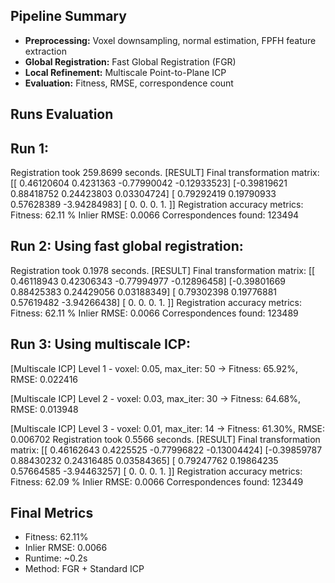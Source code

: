 ## Pipeline Summary
- **Preprocessing:** Voxel downsampling, normal estimation, FPFH feature extraction
- **Global Registration:** Fast Global Registration (FGR)
- **Local Refinement:** Multiscale Point-to-Plane ICP
- **Evaluation:** Fitness, RMSE, correspondence count

## Runs Evaluation
Run 1:
------
Registration took 259.8699 seconds.
[RESULT] Final transformation matrix:
 [[ 0.46120604  0.4231363  -0.77990042 -0.12933523]
 [-0.39819621  0.88418752  0.24423803  0.03304724]
 [ 0.79292419  0.19790933  0.57628389 -3.94284983]
 [ 0.          0.          0.          1.        ]]
Registration accuracy metrics:
  Fitness: 62.11 %
  Inlier RMSE: 0.0066
  Correspondences found: 123494


Run 2: Using fast global registration:
--------------------------------------
Registration took 0.1978 seconds.
[RESULT] Final transformation matrix:
 [[ 0.46118943  0.42306343 -0.77994977 -0.12896458]
 [-0.39801669  0.88425383  0.24429056  0.03188349]
 [ 0.79302398  0.19776881  0.57619482 -3.94266438]
 [ 0.          0.          0.          1.        ]]
Registration accuracy metrics:
  Fitness: 62.11 %
  Inlier RMSE: 0.0066
  Correspondences found: 123489
  

Run 3: Using multiscale ICP:
----------------------------
[Multiscale ICP] Level 1 - voxel: 0.05, max_iter: 50
  -> Fitness: 65.92%, RMSE: 0.022416

[Multiscale ICP] Level 2 - voxel: 0.03, max_iter: 30
  -> Fitness: 64.68%, RMSE: 0.013948

[Multiscale ICP] Level 3 - voxel: 0.01, max_iter: 14
  -> Fitness: 61.30%, RMSE: 0.006702
Registration took 0.5566 seconds.
[RESULT] Final transformation matrix:
 [[ 0.46162643  0.4225525  -0.77996822 -0.13004424]
 [-0.39859787  0.88430232  0.24316485  0.03584365]
 [ 0.79247762  0.19864235  0.57664585 -3.94463257]
 [ 0.          0.          0.          1.        ]]
Registration accuracy metrics:
  Fitness: 62.09 %
  Inlier RMSE: 0.0066
  Correspondences found: 123449

## Final Metrics
- Fitness: 62.11%
- Inlier RMSE: 0.0066
- Runtime: ~0.2s
- Method: FGR + Standard ICP
